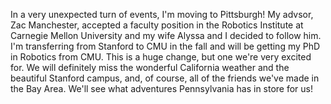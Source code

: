 In a very unexpected turn of events, I'm moving to Pittsburgh! My advsor, Zac Manchester, accepted a faculty position in the Robotics Institute at Carnegie Mellon University and my wife Alyssa and I decided to follow him. I'm transferring from Stanford to CMU in the fall and will be getting my PhD in Robotics from CMU. This is a huge change, but one we're very excited for. We will definitely miss the wonderful California weather and the beautiful Stanford campus, and, of course, all of the friends we've made in the Bay Area. We'll see what adventures Pennsylvania has in store for us!
